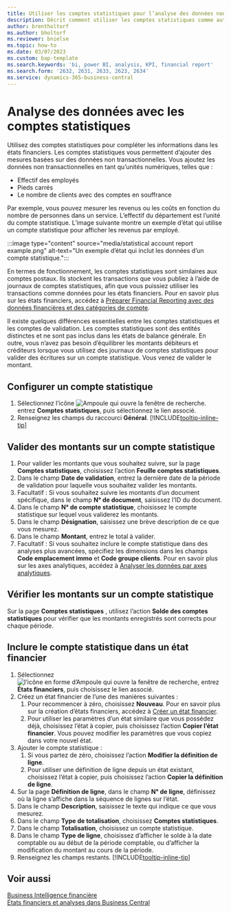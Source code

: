 ```yaml
---
title: Utiliser les comptes statistiques pour l’analyse des données non transactionnelles
description: Décrit comment utiliser les comptes statistiques comme autre source de données pour vos analyses.
author: brentholtorf
ms.author: bholtorf
ms.reviewer: bnielse
ms.topic: how-to
ms.date: 03/07/2023
ms.custom: bap-template
ms.search.keywords: 'bi, power BI, analysis, KPI, financial report'
ms.search.form: '2632, 2631, 2633, 2623, 2634'
ms.service: dynamics-365-business-central
---
```

# Analyse des données avec les comptes statistiques

Utilisez des comptes statistiques pour compléter les informations dans les états financiers. Les comptes statistiques vous permettent d’ajouter des mesures basées sur des données non transactionnelles. Vous ajoutez les données non transactionnelles en tant qu’unités numériques, telles que :

* Effectif des employés
* Pieds carrés
* Le nombre de clients avec des comptes en souffrance

Par exemple, vous pouvez mesurer les revenus ou les coûts en fonction du nombre de personnes dans un service. L’effectif du département est l’unité du compte statistique. L’image suivante montre un exemple d’état qui utilise un compte statistique pour afficher les revenus par employé.

:::image type="content" source="media/statistical account report example.png" alt-text="Un exemple d’état qui inclut les données d’un compte statistique.":::

En termes de fonctionnement, les comptes statistiques sont similaires aux comptes postaux. Ils stockent les transactions que vous publiez à l’aide de journaux de comptes statistiques, afin que vous puissiez utiliser les transactions comme données pour les états financiers. Pour en savoir plus sur les états financiers, accédez à [Préparer Financial Reporting avec des données financières et des catégories de compte](bi-how-work-account-schedule.md). 

Il existe quelques différences essentielles entre les comptes statistiques et les comptes de validation. Les comptes statistiques sont des entités distinctes et ne sont pas inclus dans les états de balance générale. En outre, vous n’avez pas besoin d’équilibrer les montants débiteurs et créditeurs lorsque vous utilisez des journaux de comptes statistiques pour valider des écritures sur un compte statistique. Vous venez de valider le montant.

## Configurer un compte statistique

1. Sélectionnez l’icône ![Ampoule qui ouvre la fenêtre de recherche.](media/ui-search/search_small.png "Dites-moi ce que vous voulez faire") entrez **Comptes statistiques**, puis sélectionnez le lien associé.
1. Renseignez les champs du raccourci **Général**. [!INCLUDE[tooltip-inline-tip](includes/tooltip-inline-tip_md.md)]

## Valider des montants sur un compte statistique

1. Pour valider les montants que vous souhaitez suivre, sur la page **Comptes statistiques**, choisissez l’action **Feuille comptes statistiques**.
1. Dans le champ **Date de validation**, entrez la dernière date de la période de validation pour laquelle vous souhaitez valider les montants.
1. Facultatif : Si vous souhaitez suivre les montants d’un document spécifique, dans le champ **N° de document**, saisissez l’ID du document.
1. Dans le champ **N° de compte statistique**, choisissez le compte statistique sur lequel vous validerez les montants.
1. Dans le champ **Désignation**, saisissez une brève description de ce que vous mesurez.  
1. Dans le champ **Montant**, entrez le total à valider. 
1. Facultatif : Si vous souhaitez inclure le compte statistique dans des analyses plus avancées, spécifiez les dimensions dans les champs **Code emplacement immo** et **Code groupe clients**. Pour en savoir plus sur les axes analytiques, accédez à [Analyser les données par axes analytiques](bi-how-analyze-data-dimension.md).

## Vérifier les montants sur un compte statistique

Sur la page **Comptes statistiques** , utilisez l’action **Solde des comptes statistiques** pour vérifier que les montants enregistrés sont corrects pour chaque période.  

## Inclure le compte statistique dans un état financier

1. Sélectionnez ![l’icône en forme d’Ampoule qui ouvre la fenêtre de recherche](media/ui-search/search_small.png "Dites-moi ce que vous voulez faire"), entrez **États financiers**, puis choisissez le lien associé.
1. Créez un état financier de l’une des manières suivantes :
    1. Pour recommencer à zéro, choisissez **Nouveau**. Pour en savoir plus sur la création d’états financiers, accédez à [Créer un état financier](bi-how-work-account-schedule.md#create-a-new-financial-report).
    1. Pour utiliser les paramètres d’un état similaire que vous possédez déjà, choisissez l’état à copier, puis choisissez l’action **Copier l’état financier**. Vous pouvez modifier les paramètres que vous copiez dans votre nouvel état.
1. Ajouter le compte statistique :
    1. Si vous partez de zéro, choisissez l’action **Modifier la définition de ligne**.
    1. Pour utiliser une définition de ligne depuis un état existant, choisissez l’état à copier, puis choisissez l’action **Copier la définition de ligne**.
1. Sur la page **Définition de ligne**, dans le champ **N° de ligne**, définissez où la ligne s’affiche dans la séquence de lignes sur l’état.
1. Dans le champ **Description**, saisissez le texte qui indique ce que vous mesurez.
1. Dans le champ **Type de totalisation**, choisissez **Comptes statistiques**.
1. Dans le champ **Totalisation**, choisissez un compte statistique.
1. Dans le champ **Type de ligne**, choisissez d’afficher le solde à la date comptable ou au début de la période comptable, ou d’afficher la modification du montant au cours de la période.
1. Renseignez les champs restants. [!INCLUDE[tooltip-inline-tip](includes/tooltip-inline-tip_md.md)]

## Voir aussi

[Business Intelligence financière](bi.md)  
[États financiers et analyses dans Business Central](finance-reports.md)